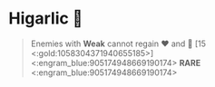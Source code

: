 # **Higarlic** 🧄 
> Enemies with __Weak__ cannot regain ❤️ and 🔷 [15 <:gold:1058304371940655185>]
<:engram_blue:905174948669190174> __RARE__ <:engram_blue:905174948669190174>
